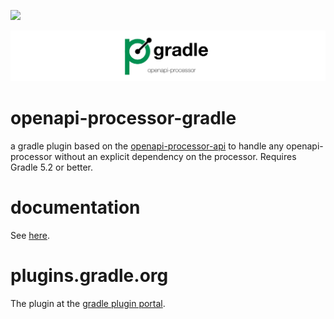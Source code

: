 [![][badge-ci]][workflow-ci]

![openapi-processor-gradle logo](images/openapi-processor-gradle@1280x200.png)


# openapi-processor-gradle 

a gradle plugin based on the [openapi-processor-api][oap-api] to handle any openapi-processor without an explicit dependency on the processor. Requires Gradle 5.2 or better.

# documentation

See [here][oap-docs].

# plugins.gradle.org

The plugin at the [gradle plugin portal][oap-plugin].
  

[badge-license]: https://img.shields.io/badge/License-Apache%202.0-blue.svg?labelColor=313A42
[badge-ci]: https://github.com/openapi-processor/openapi-processor-gradle/workflows/ci/badge.svg
[workflow-ci]: https://github.com/openapi-processor/openapi-processor-gradle/actions?query=workflow%3Aci

[oap-api]: https://github.com/openapi-processor/openapi-processor-api
[oap-docs]: https://docs.openapiprocessor.io/gradle
[oap-license]: https://github.com/openapi-processor/openapi-processor-gradle/blob/master/LICENSE
[oap-plugin]: https://plugins.gradle.org/plugin/io.openapiprocessor.openapi-processor
